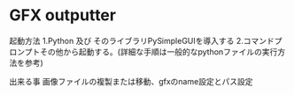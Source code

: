# GFX outputter
起動方法
1.Python 及び そのライブラリPySimpleGUIを導入する
2.コマンドプロンプトその他から起動する。(詳細な手順は一般的なpythonファイルの実行方法を参考)

出来る事
画像ファイルの複製または移動、gfxのname設定とパス設定